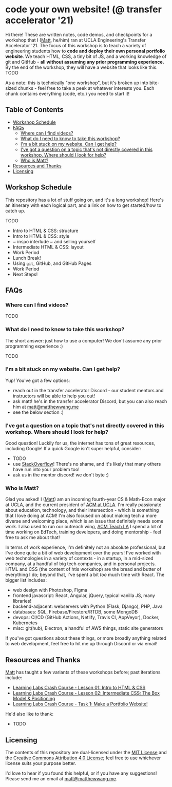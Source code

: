 # code your own website! (@ transfer accelerator '21)

Hi there! These are written notes, code demos, and checkpoints for a workshop that I ([Matt](https://matthewwang.me), he/him) ran at UCLA Engineering's Transfer Accelerator '21. The focus of this workshop is to teach a variety of engineering students how to **code and deploy their own personal portfolio website**. We teach HTML, CSS, a tiny bit of JS, and a working knowledge of git and GitHub - **all without assuming any prior programming experience.** By the end of the workshop, they will have a website that looks like this. TODO

As a note: this is technically "one workshop", but it's broken up into bite-sized chunks - feel free to take a peek at whatever interests you. Each chunk contains everything (code, etc.) you need to start it!

## Table of Contents

* [Workshop Schedule](#workshop-schedule)
* [FAQs](#faqs)
  * [Where can I find videos?](#where-can-i-find-videos)
  * [What do I need to know to take this workshop?](#what-do-i-need-to-know-to-take-this-workshop)
  * [I'm a bit stuck on my website. Can I get help?](#im-a-bit-stuck-on-my-website-can-i-get-help)
  * [I've got a question on a topic that's not directly covered in this workshop. Where should I look for help?](#ive-got-a-question-on-a-topic-thats-not-directly-covered-in-this-workshop-where-should-i-look-for-help)
  * [Who is Matt?](#who-is-matt)
* [Resources and Thanks](#resources-and-thanks)
* [Licensing](#licensing)

## Workshop Schedule

This repository has a lot of stuff going on, and it's a long workshop! Here's an itinerary with each logical part, and a link on how to get started/how to catch up.

TODO

* Intro to HTML & CSS: structure
* Intro to HTML & CSS: style
* ~ inspo interlude ~ and selling yourself
* Intermediate HTML & CSS: layout
* Work Period
* Lunch Break!
* Using `git`, GitHub, and GitHub Pages
* Work Period
* Next Steps!

## FAQs

### Where can I find videos?

TODO

### What do I need to know to take this workshop?

The short answer: just how to use a computer! We don't assume any prior programming experience :)

TODO

### I'm a bit stuck on my website. Can I get help?

Yup! You've got a few options:

* reach out in the transfer accelerator Discord - our student mentors and instructors will be able to help you out!
* ask matt! he's in the transfer accelerator Discord, but you can also reach him at [matt@matthewwang.me](mailto:matt@matthewwang.me)
* see the below section :)

### I've got a question on a topic that's not directly covered in this workshop. Where should I look for help?

Good question! Luckily for us, the internet has tons of great resources, including Google! If a quick Google isn't super helpful, consider:

* TODO
* use [StackOverflow](https://stackoverflow.com/)! There's no shame, and it's likely that many others have run into your problem too!
* ask us in the mentor discord! we don't byte :)

### Who is Matt?

Glad you asked! I ([Matt](https://matthewwang.me)) am an incoming fourth-year CS & Math-Econ major at UCLA, and the current president of [ACM at UCLA](https://uclaacm.com). I'm really passionate about education, technology, and their intersection - which is something that I love doing at ACM! I'm also focused on about making tech a more diverse and welcoming place, which is an issue that definitely needs some work. I also used to run our outreach wing, [ACM Teach LA](https://teachla.uclaacm.com) I spend a lot of time working on EdTech, training developers, and doing mentorship - feel free to ask me about that!

In terms of work experience, I'm definitely not an absolute professional, but I've done quite a bit of web development over the years! I've worked with web technologies in a variety of contexts - in a startup, in a mid-sized company, at a handful of big tech companies, and in personal projects. HTML and CSS (the content of htis workshop) are the bread and butter of everything I do; beyond that, I've spent a bit *too* much time with React. The bigger list includes:

* web design with Photoshop, Figma
* frontend javascript: React, Angular, jQuery, typical vanilla JS, many libraries!
* backend-adjacent: webservers with Python (Flask, Django), PHP, Java
* databases: SQL, Firebase/Firestore/RTDB, some MongoDB
* devops: CI/CD (GitHub Actions, Netlify, Travis CI, AppVeyor), Docker, Kubernetes
* misc: git(hub), Electron, a handful of AWS things, static site generators

If you've got questions about these things, or more broadly anything related to web development, feel free to hit me up through Discord or via email!

## Resources and Thanks

[Matt](https://matthewwang.me) has taught a few variants of these workshops before; past iterations include:

* [Learning Labs Crash Course - Lesson 01: Intro to HTML & CSS](https://github.com/uclaacm/learning-lab-crash-course-su20/tree/main/01-intro-html-css)
* [Learning Labs Crash Course - Lesson 02: Intermediate CSS: The Box Model & Positioning](https://github.com/uclaacm/learning-lab-crash-course-su20/tree/main/02-intermediate-css)
* [Learning Labs Crash Course - Task 1: Make a Portfolio Website!](https://github.com/uclaacm/learning-lab-crash-course-su20/tree/main/task-1-portfolio)

He'd also like to thank:

* TODO

## Licensing

The contents of this repository are dual-licensed under the [MIT License](https://github.com/uclaacm/transfer-accel-portfolio-website-workshop/blob/main/LICENSE) and the [Creative Commons Attribution 4.0 License](https://creativecommons.org/licenses/by/4.0/); feel free to use whichever license suits your purpose better.

I'd love to hear if you found this helpful, or if you have any suggestions! Please send me an email at [matt@matthewwang.me](mailto:matt@matthewwang.me).
